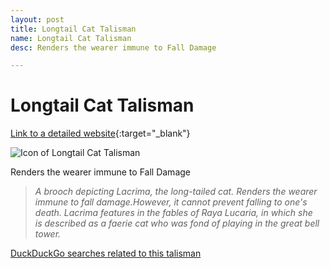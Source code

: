 ```yaml
---
layout: post
title: Longtail Cat Talisman
name: Longtail Cat Talisman
desc: Renders the wearer immune to Fall Damage

---
```

# Longtail Cat Talisman
[Link to a detailed website](https://eldenring.wiki.fextralife.com/Longtail+Cat+Talisman){:target="_blank"}

![Icon of Longtail Cat Talisman](https://eldenring.wiki.fextralife.com/file/Elden-Ring/longtail_cat_talisman_talisman_elden_ring_wiki_guide_200px.png)

Renders the wearer immune to Fall Damage

>*A brooch depicting Lacrima, the long-tailed cat. Renders the wearer immune to fall damage.However, it cannot prevent falling to one's death. Lacrima features in the fables of Raya Lucaria, in which she is described as a faerie cat who was fond of playing in the great bell tower.*

[DuckDuckGo searches related to this talisman]({{site.baseurl}}/searches/LongtailCatTalisman)


